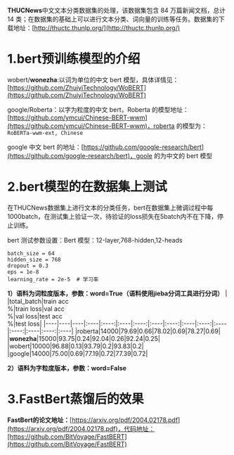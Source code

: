 **THUCNews**中文文本分类数据集的处理，该数据集包含 84 万篇新闻文档，总计 14 类；在数据集的基础上可以进行文本分类、词向量的训练等任务。数据集的下载地址：[http://thuctc.thunlp.org/](http://thuctc.thunlp.org/)

# 1.bert预训练模型的介绍

wobert/**wonezha**:以词为单位的中文 bert 模型，具体详情见：[https://github.com/ZhuiyiTechnology/WoBERT](https://github.com/ZhuiyiTechnology/WoBERT)

google/Roberta：以字为粒度的中文 bert，Roberta 的模型地址：[https://github.com/ymcui/Chinese-BERT-wwm](https://github.com/ymcui/Chinese-BERT-wwm)，roberta 的模型为：`RoBERTa-wwm-ext, Chinese`

google 中文 bert 的地址：[https://github.com/google-research/bert](https://github.com/google-research/bert)，goole 的为中文的 bert 模型

# 2.bert模型的在数据集上测试

在THUCNews数据集上进行文本的分类任务，bert在数据集上微调过程中每 1000batch，在测试集上验证一次，待验证的loss损失在5batch内不在下降，停止训练。

bert 测试参数设置：Bert 模型：12-layer,768-hidden,12-heads

```plain
batch_size = 64
hidden_size = 768
dropout = 0.3 
eps = 1e-8
learning_rate = 2e-5  # 学习率
```
**1）语料为词粒度版本，参数：word=True（**语料使用jieba分词工具进行分词**）**
|    |total_batch|train acc<br>%|train loss|val acc<br>%|val loss|test acc<br>%|test loss|
|----|----|----|:----|:----:|:----|:----:|:----|:----:|:----|:----:|:----|:----:|:----|:----:|:----|
|roberta|14000|79.69|0.66|78.02|0.69|78.27|0.69|
|**wonezha**|15000|93.75|0.24|92.04|0.26|92.24|0.25|
|wobert|10000|96.88|0.13|93.79|0.2|93.83|0.2|
|google|14000|75.00|0.69|77.19|0.72|77.39|0.72|

**2）语料为字粒度版本，参数：word=False**


# **3.FastBert蒸馏后的效果**

**FastBert的论文地址：**[https://arxiv.org/pdf/2004.02178.pdf](https://arxiv.org/pdf/2004.02178.pdf)，代码地址：[https://github.com/BitVoyage/FastBERT](https://github.com/BitVoyage/FastBERT)

